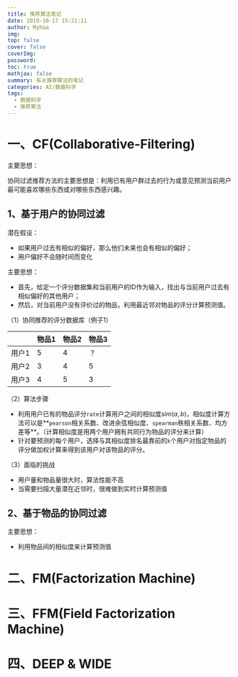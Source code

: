 ```yaml
---
title: 推荐算法笔记
date: 2019-10-17 15:21:11
author: Myhaa
img:
top: false
cover: false
coverImg:
password:
toc: true
mathjax: false
summary: 有关推荐算法的笔记
categories: AI/数据科学
tags:
  - 数据科学
  - 推荐算法
---
```




# 一、CF(Collaborative-Filtering)

主要思想：

协同过滤推荐方法的主要思想是：利用已有用户群过去的行为或意见预测当前用户最可能喜欢哪些东西或对哪些东西感兴趣。

## 1、基于用户的协同过滤

潜在假设：

* 如果用户过去有相似的偏好，那么他们未来也会有相似的偏好；
* 用户偏好不会随时间而变化

主要思想：

* 首先，给定一个评分数据集和当前用户的ID作为输入，找出与当前用户过去有相似偏好的其他用户；
* 然后，对当前用户没有评价过的物品，利用最近邻对物品的评分计算预测值。

（1）协同推荐的评分数据库（例子1）

|       | 物品1 | 物品2 | 物品3 |
| ----- | ----- | ----- | ----- |
| 用户1 | 5     | 4     | ？    |
| 用户2 | 3     | 4     | 5     |
| 用户3 | 4     | 5     | 3     |

（2）算法步骤

* 利用用户已有的物品评分`rate`计算用户之间的相似度$sim(a, b)$，相似度计算方法可以是**`pearson`相关系数、改进余弦相似度、`spearman`秩相关系数、均方差等**。（计算相似度是用两个用户拥有共同行为物品的评分来计算）
* 针对要预测的每个用户，选择与其相似度排名最靠前的`k`个用户对指定物品的评分做加权计算来得到该用户对该物品的评分。

（3）面临的挑战

* 用户量和物品量很大时，算法性能不高
* 当需要扫描大量潜在近邻时，很难做到实时计算预测值

## 2、基于物品的协同过滤

主要思想：

* 利用物品间的相似度来计算预测值



# 二、FM(Factorization Machine)



# 三、FFM(Field Factorization Machine)



# 四、DEEP & WIDE


